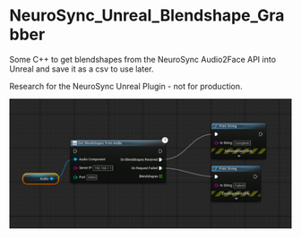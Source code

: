 # NeuroSync_Unreal_Blendshape_Grabber
Some C++ to get blendshapes from the NeuroSync Audio2Face API into Unreal and save it as a csv to use later. 

Research for the NeuroSync Unreal Plugin - not for production.


![UnrealNode](/UnrealNode.png)
